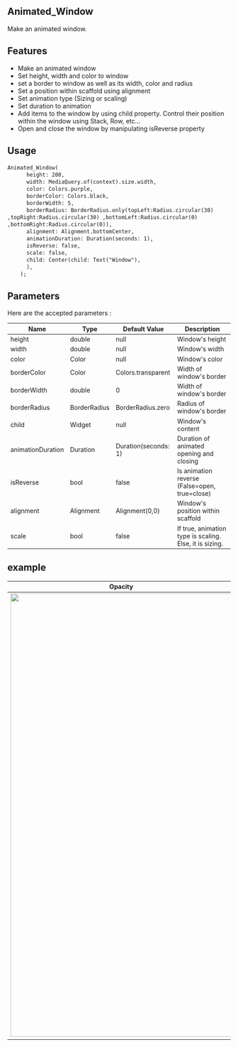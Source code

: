 <!-- 
This README describes the package. If you publish this package to pub.dev,
this README's contents appear on the landing page for your package.

For information about how to write a good package README, see the guide for
[writing package pages](https://dart.dev/guides/libraries/writing-package-pages). 

For general information about developing packages, see the Dart guide for
[creating packages](https://dart.dev/guides/libraries/create-library-packages)
and the Flutter guide for
[developing packages and plugins](https://flutter.dev/developing-packages). 
-->


## Animated_Window

Make an animated window.


## Features

* Make an animated window
* Set height, width and color to window
* set a border to window as well as its width, color and radius
* Set a position within scaffold using alignment
* Set animation type (Sizing or scaling)
* Set duration to animation
* Add items to the window by using child property. Control their position within the window using Stack, Row, etc...
* Open and close the window by manipulating isReverse property


## Usage

```
Animated_Window(
      height: 200,
      width: MediaQuery.of(context).size.width,
      color: Colors.purple,
      borderColor: Colors.black,
      borderWidth: 5,
      borderRadius: BorderRadius.only(topLeft:Radius.circular(30) ,topRight:Radius.circular(30) ,bottomLeft:Radius.circular(0) ,bottomRight:Radius.circular(0)),
      alignment: Alignment.bottomCenter,
      animationDuration: Duration(seconds: 1),
      isReverse: false,
      scale: false,
      child: Center(child: Text("Window"),
      ),
    );

```




## Parameters

Here are the accepted parameters :


| Name  | Type | Default Value | Description | 
| ------------- | ------------- | ------------- | ------------- | 
| height  | double | null | Window's height | 
| width  | double | null  | Window's width |
| color  | Color | null  | Window's color  | 
| borderColor  | Color | Colors.transparent  | Width of window's border| 
| borderWidth  | double | 0 | Width of window's border| 
| borderRadius  | BorderRadius | BorderRadius.zero | Radius of window's border| 
| child | Widget | null | Window's content | 
| animationDuration  | Duration | Duration(seconds: 1) | Duration of animated opening and closing | 
| isReverse  | bool | false | Is animation reverse (False=open, true=close)| 
| alignment  | Alignment | Alignment(0,0) | Window's position within scaffold | 
| scale | bool | false | If true, animation type is scaling. Else, it is sizing. | 




## example

| Opacity  | Scale | 
| ------------- | ------------- | 
| <img src="assets/opac.gif" width="500" height="1000">  |  <img src="assets/scale.gif" width="334" height="668"> | 













